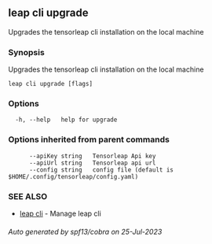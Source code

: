 ## leap cli upgrade

Upgrades the tensorleap cli installation on the local machine

### Synopsis

Upgrades the tensorleap cli installation on the local machine

```
leap cli upgrade [flags]
```

### Options

```
  -h, --help   help for upgrade
```

### Options inherited from parent commands

```
      --apiKey string   Tensorleap Api key
      --apiUrl string   Tensorleap api url
      --config string   config file (default is $HOME/.config/tensorleap/config.yaml)
```

### SEE ALSO

* [leap cli](leap_cli.md)	 - Manage leap cli

###### Auto generated by spf13/cobra on 25-Jul-2023
